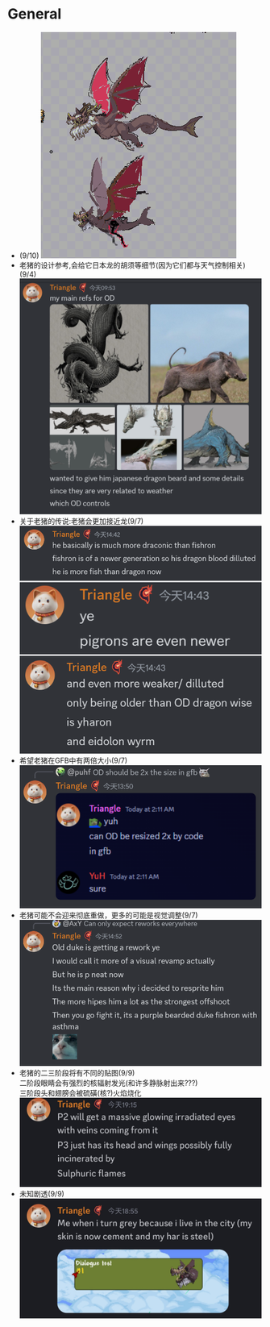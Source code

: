 # General

- (9/10)
  ![alt text](image_oldDuke.png)
- 老猪的设计参考,会给它日本龙的胡须等细节(因为它们都与天气控制相关)(9/4)
  ![alt text](text_oldDukeDesign.png)
- 关于老猪的传说:老猪会更加接近龙(9/7)
  ![alt text](text_oldDukeLore.png)
  ![alt text](text_oldDukeLore2.png)
  ![alt text](text_oldDukeLore3.png)
- 希望老猪在GFB中有两倍大小(9/7)
  ![alt text](text_oldDukeGFB.png)
- 老猪可能不会迎来彻底重做，更多的可能是视觉调整(9/7)
  ![alt text](text_oldDuke.png)
- 老猪的二三阶段将有不同的贴图(9/9)  
  二阶段眼睛会有强烈的核辐射发光(和许多静脉射出来???)  
  三阶段头和翅膀会被硫磺(核?)火焰烧化  
  ![alt text](text_oldDukeP2P3.jpg)
- 未知剧透(9/9)
  ![alt text](text_dialoguePanel.jpg)